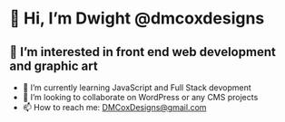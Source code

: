 # 👋 Hi, I’m Dwight @dmcoxdesigns
## 👀 I’m interested in front end web development and graphic art
- 🌱 I’m currently learning JavaScript and Full Stack devopment
- 💞️ I’m looking to collaborate on WordPress or any CMS projects
- 📫 How to reach me: DMCoxDesigns@gmail.com

<!---
dmcoxdesigns/dmcoxdesigns is a ✨ special ✨ repository because its `README.md` (this file) appears on your GitHub profile.
You can click the Preview link to take a look at your changes.
--->
